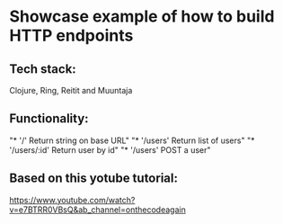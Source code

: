 # Showcase example of how to build HTTP endpoints

## Tech stack: 
Clojure, Ring, Reitit and Muuntaja

## Functionality:
"* '/' Return string on base URL"
"* '/users' Return list of users"
"* '/users/:id' Return user by id"
"* '/users' POST a user"

## Based on this yotube tutorial:
https://www.youtube.com/watch?v=e7BTRR0VBsQ&ab_channel=onthecodeagain
